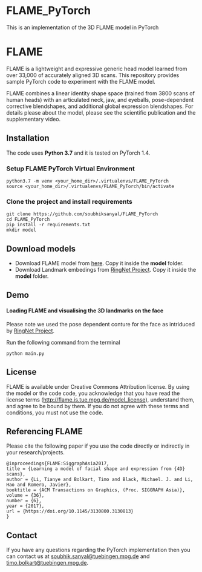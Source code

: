 # FLAME_PyTorch
This is an implementation of the 3D FLAME model in PyTorch

# FLAME

FLAME is a lightweight and expressive generic head model learned from over 33,000 of accurately aligned 3D scans. This repository provides sample PyTorch code to experiment with the FLAME model. 

FLAME combines a linear identity shape space (trained from 3800 scans of human heads) with an articulated neck, jaw, and eyeballs, pose-dependent corrective blendshapes, and additional global expression blendshapes. For details please about the model, please see the scientific publication and the supplementary video.

## Installation

The code uses **Python 3.7** and it is tested on PyTorch 1.4.

### Setup FLAME PyTorch Virtual Environment

```
python3.7 -m venv <your_home_dir>/.virtualenvs/FLAME_PyTorch
source <your_home_dir>/.virtualenvs/FLAME_PyTorch/bin/activate
```
### Clone the project and install requirements

```
git clone https://github.com/soubhiksanyal/FLAME_PyTorch
cd FLAME_PyTorch
pip install -r requirements.txt
mkdir model
```

## Download models

* Download FLAME model from [here](http://flame.is.tue.mpg.de/). Copy it inside the **model** folder. 
* Download Landmark embedings from [RingNet Project](https://github.com/soubhiksanyal/RingNet/tree/master/flame_model). Copy it inside the **model** folder. 

## Demo

#### Loading FLAME and visualising the 3D landmarks on the face

Please note we used the pose dependent conture for the face as intriduced by [RingNet Project](https://github.com/soubhiksanyal/RingNet/tree/master/flame_model).

Run the following command from the terminal

```
python main.py
```

## License

FLAME is available under Creative Commons Attribution license. By using the model or the code code, you acknowledge that you have read the license terms (http://flame.is.tue.mpg.de/model_license), understand them, and agree to be bound by them. If you do not agree with these terms and conditions, you must not use the code.

## Referencing FLAME

Please cite the following paper if you use the code directly or indirectly in your research/projects.
```
@inproceedings{FLAME:SiggraphAsia2017,
title = {Learning a model of facial shape and expression from {4D} scans},
author = {Li, Tianye and Bolkart, Timo and Black, Michael. J. and Li, Hao and Romero, Javier},
booktitle = {ACM Transactions on Graphics, (Proc. SIGGRAPH Asia)},
volume = {36},
number = {6},
year = {2017},
url = {https://doi.org/10.1145/3130800.3130813}
}
```

## Contact

If you have any questions regarding the PyTorch implementation then you can contact us at soubhik.sanyal@tuebingen.mpg.de and timo.bolkart@tuebingen.mpg.de.
